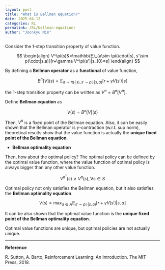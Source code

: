```yaml
---
layout: post
title: "What is Bellman equation?"
date: 2025-04-12
categories: RL
permalink: /RL/bellman-equation/
author: "Joonkyu Min"
---
```


Consider the 1-step transition property of value function.

$$
\begin{align}
V^\pi(s)&=\mathbb{E}_{a\sim \pi(\cdot|s), s'\sim p(\cdot|s,a)}[r+\gamma V^\pi(s')|s_{0}=s]
\end{align}
$$

By defining a **Bellman operator** as a **functional** of value function,

$$
B^\pi[V](s) = \mathbb{E}_{a\sim \pi(\cdot|s), s'\sim p(\cdot|s,a)}[r+\gamma V(s')|s]
$$

the 1-step transition property can be written as $V^\pi = B^\pi[V^\pi]$.

Define **Bellman equation** as 

$$
V(s)=B^\pi[V](s)
$$

Then, $V^\pi$ is a fixed point of the Bellman equation.
Also, it can be easily shown that the Bellman operator is $\gamma$-contraction (w.r.t. sup norm),
theoretical results show that the value function is actually the **unique fixed point of the Bellman equation**.



- **Bellman optimality equation**

Then, how about the optimal policy?
The optimal policy can be defined by the optimal value function, where the value function of optimal policy is always bigger than any other value function.

$$
V^{\pi^*}(s) \ge V^\pi(s), \forall s\in S
$$

Optimal policy not only satisfies the Bellman equation, but it also satisfies the **Bellman optimality equation**.

$$
V(s)=\max_{a\in A}\mathbb{E}_{s'\sim p(\cdot|s,a)}[r+\gamma V(s')|s, a]
$$

It can be also shown that the optimal value function is the **unique fixed point of the** **Bellman optimality equation**.

Optimal value functions are unique, but optimal policies are not actually unique.



---

**Reference**

R. Sutton, A. Barto, Reinforcement Learning: An Introduction. The MIT Press, 2018.
